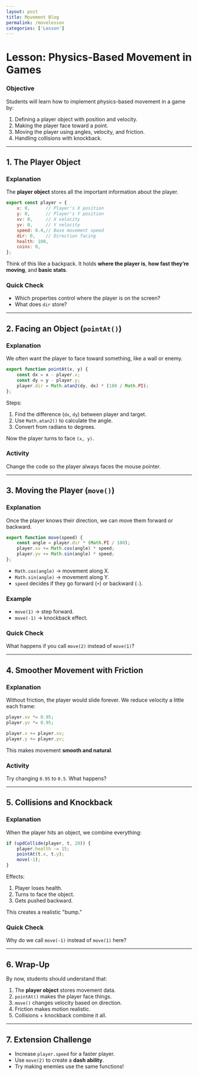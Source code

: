 ```yaml
---
layout: post
title: Movement Blog
permalink: /movelesson
categories: ['Lesson']
---
```


# Lesson: Physics-Based Movement in Games

### Objective

Students will learn how to implement physics-based movement in a game by:

1. Defining a player object with position and velocity.
2. Making the player face toward a point.
3. Moving the player using angles, velocity, and friction.
4. Handling collisions with knockback.

---

## 1. The Player Object

### Explanation

The **player object** stores all the important information about the player.

```js
export const player = {
    x: 0,      // Player's X position
    y: 0,      // Player's Y position
    xv: 0,     // X velocity
    yv: 0,     // Y velocity
    speed: 0.4,// Base movement speed
    dir: 0,    // Direction facing
    health: 100,
    coins: 0,
};
```

Think of this like a backpack. It holds **where the player is**, **how fast they’re moving**, and **basic stats**.

### Quick Check

* Which properties control where the player is on the screen?
* What does `dir` store?

---

## 2. Facing an Object (`pointAt()`)

### Explanation

We often want the player to face toward something, like a wall or enemy.

```js
export function pointAt(x, y) {
    const dx = x - player.x;
    const dy = y - player.y;
    player.dir = Math.atan2(dy, dx) * (180 / Math.PI);
};
```

Steps:

1. Find the difference (`dx`, `dy`) between player and target.
2. Use `Math.atan2()` to calculate the angle.
3. Convert from radians to degrees.

Now the player turns to face `(x, y)`.

### Activity

Change the code so the player always faces the mouse pointer.

---

## 3. Moving the Player (`move()`)

### Explanation

Once the player knows their direction, we can move them forward or backward.

```js
export function move(speed) {
    const angle = player.dir * (Math.PI / 180);
    player.xv += Math.cos(angle) * speed;
    player.yv += Math.sin(angle) * speed;
};
```

* `Math.cos(angle)` → movement along X.
* `Math.sin(angle)` → movement along Y.
* `speed` decides if they go forward (`+`) or backward (`-`).

### Example

* `move(1)` → step forward.
* `move(-1)` → knockback effect.

### Quick Check

What happens if you call `move(2)` instead of `move(1)`?

---

## 4. Smoother Movement with Friction

### Explanation

Without friction, the player would slide forever.
We reduce velocity a little each frame:

```js
player.xv *= 0.95;  
player.yv *= 0.95;  

player.x += player.xv; 
player.y += player.yv; 
```

This makes movement **smooth and natural**.

### Activity

Try changing `0.95` to `0.5`. What happens?

---

## 5. Collisions and Knockback

### Explanation

When the player hits an object, we combine everything:

```js
if (updCollide(player, t, 20)) {
    player.health -= 15;    
    pointAt(t.x, t.y);      
    move(-1);               
}
```

Effects:

1. Player loses health.
2. Turns to face the object.
3. Gets pushed backward.

This creates a realistic "bump."

### Quick Check

Why do we call `move(-1)` instead of `move(1)` here?

---

## 6. Wrap-Up

By now, students should understand that:

1. The **player object** stores movement data.
2. `pointAt()` makes the player face things.
3. `move()` changes velocity based on direction.
4. Friction makes motion realistic.
5. Collisions + knockback combine it all.

---

## 7. Extension Challenge

* Increase `player.speed` for a faster player.
* Use `move(2)` to create a **dash ability**.
* Try making enemies use the same functions!